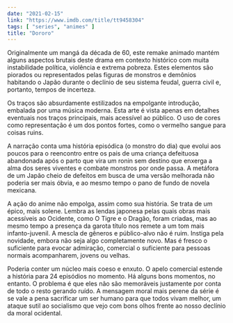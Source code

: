 ```yaml
---
date: "2021-02-15"
link: "https://www.imdb.com/title/tt9458304"
tags: [ "series", "animes" ]
title: "Dororo"
---
```

Originalmente um mangá da década de 60, este remake animado mantém alguns aspectos brutais deste drama em contexto histórico com muita instabilidade política, violência e extrema pobreza. Estes elementos são piorados ou representados pelas figuras de monstros e demônios habitando o Japão durante o declínio de seu sistema feudal, guerra civil e, portanto, tempos de incerteza.

Os traços são absurdamente estilizados na empolgante introdução, embalada por uma música moderna. Esta arte é vista apenas em detalhes eventuais nos traços principais, mais acessível ao público. O uso de cores como representação é um dos pontos fortes, como o vermelho sangue para coisas ruins.

A narração conta uma história episódica (o monstro do dia) que evolui aos poucos para o reencontro entre os pais de uma criança defeituosa abandonada após o parto que vira um ronin sem destino que enxerga a alma dos seres viventes e combate monstros por onde passa. A metáfora de um Japão cheio de defeitos em busca de uma versão melhorada não poderia ser mais óbvia, e ao mesmo tempo o pano de fundo de novela mexicana.

A ação do anime não empolga, assim como sua história. Se trata de um épico, mais solene. Lembra as lendas japonesa pelas quais obras mais acessíveis ao Ocidente, como O Tigre e o Dragão, foram criadas, mas ao mesmo tempo a presença da garota título nos remete a um tom mais infanto-juvenil. A mescla de gêneros e público-alvo não é ruim. Instiga pela novidade, embora não seja algo completamente novo. Mas é fresco o suficiente para evocar admiração, comercial o suficiente para pessoas normais acompanharem, jovens ou velhas.

Poderia conter um núcleo mais coeso e enxuto. O apelo comercial estende a história para 24 episódios no momento. Há alguns bons momentos, no entanto. O problema é que eles não são memoráveis justamente por conta de todo o resto gerando ruído. A mensagem moral mais perene da série é se vale a pena sacrificar um ser humano para que todos vivam melhor, um ataque sutil ao socialismo que vejo com bons olhos frente ao nosso declínio da moral ocidental.
